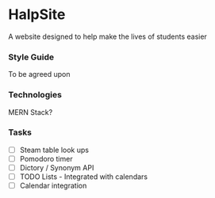 # HalpSite
A website designed to help make the lives of students easier

### Style Guide 

To be agreed upon

### Technologies 

MERN Stack?

### Tasks

- [ ] Steam table look ups
- [ ] Pomodoro timer
- [ ] Dictory / Synonym API
- [ ] TODO Lists - Integrated with calendars
- [ ] Calendar integration

